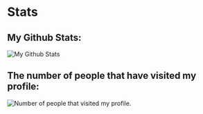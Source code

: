 # Stats

## My Github Stats:
![My Github Stats](https://github-readme-stats.vercel.app/api?username=ilovapples&count_private=true)

## The number of people that have visited my profile:
![Number of people that visited my profile.](https://profile-counter.glitch.me/ilovapples/count.svg)
